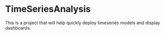 # TimeSeriesAnalysis
This is a project that will help quickly deploy timeseries models and display dashboards.
